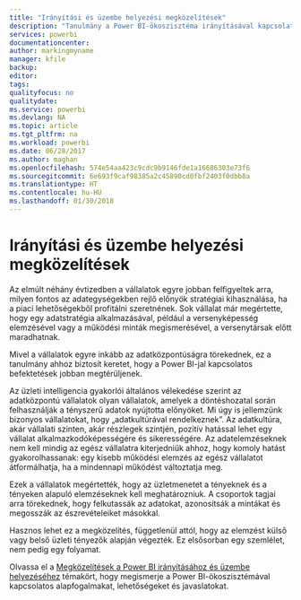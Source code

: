 ```yaml
---
title: "Irányítási és üzembe helyezési megközelítések"
description: "Tanulmány a Power BI-ökoszisztéma irányításával kapcsolatos alapfogalmak, lehetőségek és javaslatok megismeréséhez."
services: powerbi
documentationcenter: 
author: markingmyname
manager: kfile
backup: 
editor: 
tags: 
qualityfocus: no
qualitydate: 
ms.service: powerbi
ms.devlang: NA
ms.topic: article
ms.tgt_pltfrm: na
ms.workload: powerbi
ms.date: 06/28/2017
ms.author: maghan
ms.openlocfilehash: 574e54aa423c9cdc9b9146fde1a16686303e73f6
ms.sourcegitcommit: 6e693f9caf98385a2c45890cd0fbf2403f0dbb8a
ms.translationtype: HT
ms.contentlocale: hu-HU
ms.lasthandoff: 01/30/2018
---
```

# <a name="governance-and-deployment-approaches"></a>Irányítási és üzembe helyezési megközelítések
Az elmúlt néhány évtizedben a vállalatok egyre jobban felfigyeltek arra, milyen fontos az adategységekben rejlő előnyök stratégiai kihasználása, ha a piaci lehetőségekből profitálni szeretnének. Sok vállalat már megértette, hogy egy adatstratégia alkalmazásával, például a versenyképesség elemzésével vagy a működési minták megismerésével, a versenytársak előtt maradhatnak.  

Mivel a vállalatok egyre inkább az adatközpontúságra törekednek, ez a tanulmány ahhoz biztosít keretet, hogy a Power BI-jal kapcsolatos befektetések jobban megtérüljenek.

Az üzleti intelligencia gyakorlói általános vélekedése szerint az adatközpontú vállalatok olyan vállalatok, amelyek a döntéshozatal során felhasználják a tényszerű adatok nyújtotta előnyöket.  Mi úgy is jellemzünk bizonyos vállalatokat, hogy „adatkultúrával rendelkeznek”.
Az adatkultúra, akár vállalati szinten, akár részlegek szintjén, pozitív hatással lehet egy vállalat alkalmazkodóképességére és sikerességére.  Az adatelemzéseknek nem kell mindig az egész vállalatra kiterjedniük ahhoz, hogy komoly hatást gyakorolhassanak: egy kisebb működési elemzés az egész vállalatot átformálhatja, ha a mindennapi működést változtatja meg.

Ezek a vállalatok megértették, hogy az üzletmenetet a tényeknek és a tényeken alapuló elemzéseknek kell meghatározniuk. A csoportok tagjai arra törekednek, hogy felkutassák az adatokat, azonosítsák a mintákat és megosszák az észrevételeiket másokkal. 

Hasznos lehet ez a megközelítés, függetlenül attól, hogy az elemzést külső vagy belső üzleti tényezők alapján végezték. Ez elsősorban egy szemlélet, nem pedig egy folyamat.

Olvassa el a [Megközelítések a Power BI irányításához és üzembe helyezéséhez](http://go.microsoft.com/fwlink/?LinkId=785915&clcid=0x409) témakört, hogy megismerje a Power BI-ökoszisztémával kapcsolatos alapfogalmakat, lehetőségeket és javaslatokat.


